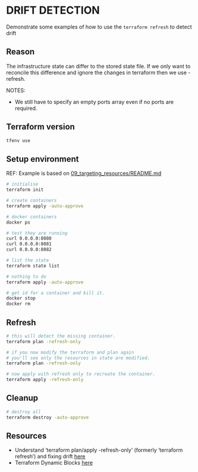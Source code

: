 # DRIFT DETECTION

Demonstrate some examples of how to use the `terraform refresh` to detect drift  

## Reason

The infrastructure state can differ to the stored state file.  If we only want to reconcile this difference and ignore the changes in terraform then we use -refresh.  

NOTES:

* We still have to specify an empty ports array even if no ports are required.  

## Terraform version

```sh
tfenv use
```

## Setup environment

REF: Example is based on [09_targeting_resources/README.md](../09_targeting_resources/README.md)  

```sh
# initialise
terraform init

# create containers
terraform apply -auto-approve

# docker containers
docker ps 

# test they are running
curl 0.0.0.0:8080  
curl 0.0.0.0:8081 
curl 0.0.0.0:8082 

# list the state
terraform state list

# nothing to do
terraform apply -auto-approve

# get id for a container and kill it.
docker stop  
docker rm 
```

## Refresh

```sh
# this will detect the missing container.  
terraform plan -refresh-only

# if you now modify the terraform and plan again
# you'll see only the resources in state are modified.  
terraform plan -refresh-only

# now apply with refresh only to recreate the container.
terraform apply -refresh-only
```

## Cleanup

```sh
# destroy all
terraform destroy -auto-approve
```

## Resources

* Understand ‘terraform plan/apply -refresh-only’ (formerly ‘terraform refresh’) and fixing drift [here](https://medium.com/code-oil/understanding-terraform-plan-apply-refresh-only-the-myths-and-fixing-drift-5963207a1df8)  
* Terraform Dynamic Blocks [here](https://brendanthompson.com/posts/2022/11/terraform-dynamic-blocks)  
